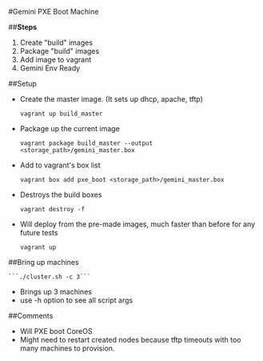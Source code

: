 #Gemini PXE Boot Machine 

##**Steps**
1. Create "build" images
2. Package "build" images
3. Add image to vagrant
4. Gemini Env Ready

##Setup

- Create the master image. (It sets up dhcp, apache, tftp)

    `vagrant up build_master`

- Package up the current image

    ```
    vagrant package build_master --output <storage_path>/gemini_master.box
    ```
    
- Add to vagrant's box list
    
    ```
    vagrant box add pxe_boot <storage_path>/gemini_master.box
    ```
    
- Destroys the build boxes
    
    `vagrant destroy -f`

- Will deploy from the pre-made images, much faster than before for any future tests
    
    `vagrant up`

##Bring up machines

    ```./cluster.sh -c 3```
    
- Brings up 3 machines
- use -h option to see all script args

##Comments
    
- Will PXE boot CoreOS
- Might need to restart created nodes because tftp timeouts with too many machines to provision.
